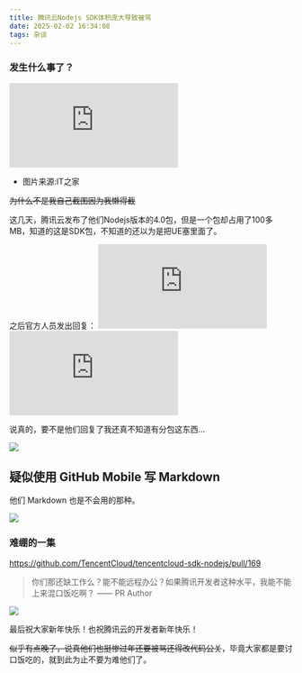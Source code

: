 ```yaml
---
title: 腾讯云Nodejs SDK体积庞大导致被骂
date: 2025-02-02 16:34:08
tags: 杂谈
---
```


### 发生什么事了？
![](https://img-s-msn-com.akamaized.net/tenant/amp/entityid/AA1yfJsP.img?w=768&h=1760&m=6)
* 图片来源:IT之家

~~为什么不是我自己截图因为我懒得截~~

这几天，腾讯云发布了他们Nodejs版本的4.0包，但是一个包却占用了100多MB，知道的这是SDK包，不知道的还以为是把UE塞里面了。

之后官方人员发出回复：
![](https://img-s-msn-com.akamaized.net/tenant/amp/entityid/AA1yfSFy.img?w=768&h=235&m=6)
![](https://img-s-msn-com.akamaized.net/tenant/amp/entityid/AA1yfXSD.img?w=768&h=383&m=6)

说真的，要不是他们回复了我还真不知道有分包这东西...

![](images/TencentCloud-NodeJS-issue/issue66_reply.png)

## 疑似使用 GitHub Mobile 写 Markdown
他们 Markdown 也是不会用的那种。

![](./images/TencentCloud-NodeJS-issue/issue66_markdown.png)

### 难绷的一集
<https://github.com/TencentCloud/tencentcloud-sdk-nodejs/pull/169>

> 你们那还缺工作么？能不能远程办公？如果腾讯开发者这种水平，我能不能上来混口饭吃啊？
> —— PR Author

![](./images/TencentCloud-NodeJS-issue/tg_channel.png)

最后祝大家新年快乐！也祝腾讯云的开发者新年快乐！

~~似乎有点晚了，说真他们也挺惨过年还要被骂还得改代码公关~~，毕竟大家都是要讨口饭吃的，就到此为止不要为难他们了。